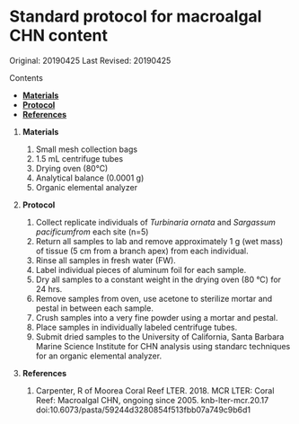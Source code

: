 # Standard protocol for macroalgal CHN content

Original: 20190425
Last Revised: 20190425

Contents
- [**Materials**](#Materials)  
- [**Protocol**](#Protocol)
- [**References**](#References)
 
1. <a name="Materials"></a> **Materials**
    1.  Small mesh collection bags
    1.  1.5 mL centrifuge tubes
    1.  Drying oven (80°C)
    1.  Analytical balance (0.0001 g)
    1.  Organic elemental analyzer 

2. <a name="Protocol"></a> **Protocol**

    1.  Collect replicate individuals of *Turbinaria ornata* and *Sargassum pacificumfrom* each site (n=5)
    1.  Return all samples to lab and remove approximately 1 g (wet mass) of tissue (5 cm from a branch apex) from each individual.
    1.  Rinse all samples in fresh water (FW).
    1.  Label individual pieces of aluminum foil for each sample.
    1.  Dry all samples to a constant weight in the drying oven (80 °C) for 24 hrs.
    1.  Remove samples from oven, use acetone to sterilize mortar and pestal in between each sample.
    1.  Crush samples into a very fine powder using a mortar and pestal.
    1.  Place samples in individually labeled centrifuge tubes. 
    1.  Submit dried samples to the University of California, Santa Barbara Marine Science Institute for CHN analysis using standarc techniques for an organic elemental analyzer.

3. <a name="References"></a> **References**

    1.  Carpenter, R of Moorea Coral Reef LTER. 2018. MCR LTER: Coral Reef: Macroalgal CHN, ongoing since 2005. knb-lter-mcr.20.17 doi:10.6073/pasta/59244d3280854f513fbb07a749c9b6d1












	  
   


















